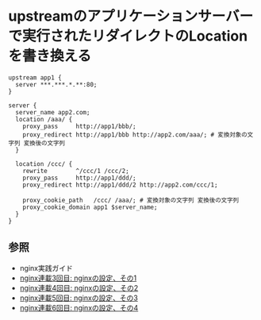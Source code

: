 # upstreamのアプリケーションサーバーで実行されたリダイレクトのLocationを書き換える
```
upstream app1 {
  server ***.***.*.**:80;
}

server {
  server_name app2.com;
  location /aaa/ {
    proxy_pass     http://app1/bbb/;
    proxy_redirect http://app1/bbb http://app2.com/aaa/; # 変換対象の文字列 変換後の文字列
  }

  location /ccc/ {
    rewrite        ^/ccc/1 /ccc/2;
    proxy_pass     http://app1/ddd/;
    proxy_redirect http://app1/ddd/2 http://app2.com/ccc/1;

    proxy_cookie_path   /ccc/ /aaa/; # 変換対象の文字列 変換後の文字列
    proxy_cookie_domain app1 $server_name;
  }
}
```
## 参照
- nginx実践ガイド
- [nginx連載3回目: nginxの設定、その1](https://heartbeats.jp/hbblog/2012/02/nginx03.html#more)
- [nginx連載4回目: nginxの設定、その2](https://heartbeats.jp/hbblog/2012/04/nginx04.html)
- [nginx連載5回目: nginxの設定、その3](https://heartbeats.jp/hbblog/2012/04/nginx05.html#more)
- [nginx連載6回目: nginxの設定、その4](https://heartbeats.jp/hbblog/2012/04/nginx06.html#more)
